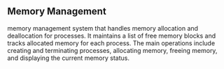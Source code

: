 ## Memory Management 
memory management system that handles memory allocation and deallocation for processes. It maintains a list of free memory blocks and tracks allocated memory for each process. The main operations include creating and terminating processes, allocating memory, freeing memory, and displaying the current memory status.
